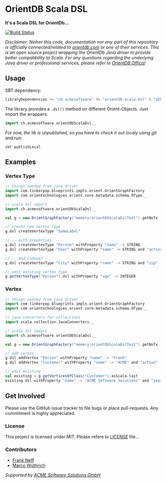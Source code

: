 OrientDB Scala DSL
==================

**It's a Scala DSL for OrientDb...** 

[![Build Status](https://travis-ci.org/acme-software/orientdb-scala-dsl.svg?branch=master)](https://travis-ci.org/acme-software/orientdb-scala-dsl)


*Disclaimer:*
*Neiher this code, documentation nor any part of this repository is officially connected/related to 
[orientdb.com](http://orientdb.com/) or one of their services. This is an open source project wrapping the OrientDb Java
driver to provide better compatibility to Scala.*
*For any questions regarding the underlying Java driver or professional services, please refer to 
[OrientDB Offical](http://orientdb.com/)*

Usage
-----

SBT dependency:

```scala
libraryDependencies += "ch.acmesoftware" %% "orientdb-scala-dsl" % "VERSION"
```

The library provides a `.dsl()` method on different Orient-Objects. Just import the wrappers:

```scala
import ch.acmesoftware.orientDbScalaDsl._
```

*For now, the lib is unpublished, so you have to check it out localy using git and run:*

```shell
sbt publishLocal
```

Examples
--------

### Vertex Type

```scala
// things needed from java driver
import com.tinkerpop.blueprints.impls.orient.OrientGraphFactory
import com.orientechnologies.orient.core.metadata.schema.OType._

// scala dsl import
import ch.acmesoftware.orientDbScalaDsl._

val g = new OrientGraphFactory("memory:orientDbScalaDslTest").getNoTx

// create new vertex type
g.dsl createVertexType "SomeLabel"

// ...with properties
g.dsl createVertexType "Person" withProperty "name" -> STRING
g.dsl createVertexType "User" withProperty "name" -> STRING and "active" -> BOOLEAN

// ...and indexes
g.dsl createVertexType "City" withProperty "name" -> STRING and "zip" -> INTEGER unique "name" unique "zip"

// edit existing vertex type
g.getVertexType("Person").dsl withProperty "age" -> INTEGER

```

### Vertex

```scala
// things needed from java driver
import com.tinkerpop.blueprints.impls.orient.OrientGraphFactory
import com.orientechnologies.orient.core.metadata.schema.OType._

// java converters for collections
import scala.collection.JavaConverters._

// scala dsl import
import ch.acmesoftware.orientDbScalaDsl._

val g = new OrientGraphFactory("memory:orientDbScalaDslTest").getNoTx

// add vertex
g.dsl addVertex "Person" withProperty "name" -> "Frank"
g.dsl addVertex "Customer" withProperty "name" -> "ACME" and "active" -> true

// edit existing
val existing = g.getVerticesOfClass("Customer").asScala.last
existing.dsl withProperty "name" -> "ACME Software Solutions" and "year" -> 2017

```

Get Involved
------------

Please use the GitHub issue tracker to file bugs or place pull-requests. Any commitment is highly appreciated.

### License

This project is licensed under MIT. Please refere to [LICENSE](LICENSE) file...

### Contributors

* [Frank Neff](https://github.com/frne)
* [Marco Wüthrich](https://github.com/marcow93)

*Supported by [ACME Software Solutions GmbH](https://github.com/acme-software)*
